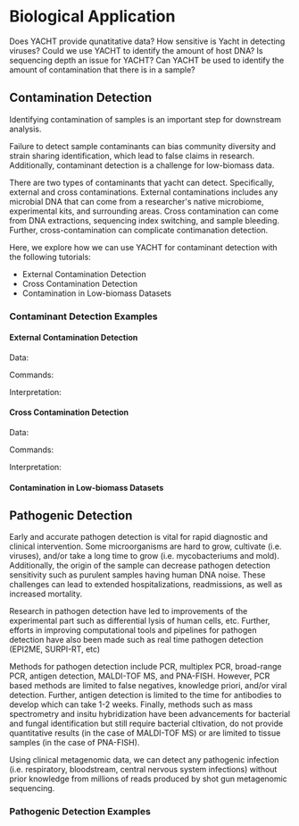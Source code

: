 # Biological Application

Does YACHT provide qunatitative data?
How sensitive is Yacht in detecting viruses?
Could we use YACHT to identify the amount of host DNA?
Is sequencing depth an issue for YACHT?
Can YACHT be used to identify the amount of contamination that there is in a sample?

## Contamination Detection

Identifying contamination of samples is an important step for downstream analysis. 

Failure to detect sample contaminants can bias community diversity and strain sharing identification, which lead to false claims in research. Additionally, contaminant detection is a challenge for low-biomass data.

There are two types of contaminants that yacht can detect. Specifically, external and cross contaminations. External contaminations includes any microbial DNA that can come from a researcher's native microbiome, experimental kits, and surrounding areas. Cross contamination can come from DNA extractions, sequencing index switching, and sample bleeding. Further, cross-contamination can complicate contimanation detection.

Here, we explore how we can use YACHT for contaminant detection with the following tutorials:
* External Contamination Detection 
* Cross Contamination Detection 
* Contamination in Low-biomass Datasets 

### Contaminant Detection Examples

#### External Contamination Detection

Data:

Commands:

Interpretation:

#### Cross Contamination Detection

Data:

Commands:

Interpretation:

#### Contamination in Low-biomass Datasets

## Pathogenic Detection

Early and accurate pathogen detection is vital for rapid diagnostic and clinical intervention. Some microorganisms are hard to grow, cultivate (i.e. viruses), and/or take a long time to grow (i.e. mycobacteriums and mold). Additionally, the origin of the sample can decrease pathogen detection sensitivity such as purulent samples having human DNA noise. These challenges can lead to extended hospitalizations, readmissions, as well as increased mortality.

Research in pathogen detection have led to improvements of the experimental part such as differential lysis of human cells, etc. Further, efforts in improving computational tools and pipelines for pathogen detection have also been made such as real time pathogen detection (EPI2ME, SURPI-RT, etc)

Methods for pathogen detection include PCR, multiplex PCR, broad-range PCR, antigen detection, MALDI-TOF MS, and PNA-FISH. However, PCR based methods are limited to false negatives, knowledge priori, and/or viral detection. Further, antigen detection is limited to the time for antibodies to develop which can take 1-2 weeks. Finally, methods such as mass spectrometry and insitu hybridization have been advancements for bacterial and fungal identification but still require bacterial cltivation, do not provide quantitative results (in the case of MALDI-TOF MS) or are limited to tissue samples (in the case of PNA-FISH). 

Using clinical metagenomic data, we can detect any pathogenic infection (i.e. respiratory, bloodstream, central nervous system infections) without prior knowledge from millions of reads produced by shot gun metagenomic sequencing. 

### Pathogenic Detection Examples

